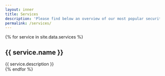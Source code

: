 ```yaml
---
layout: inner
title: Services
description: 'Please find below an overview of our most popular security services.'
permalink: /services/
---
```


{% for service in site.data.services %}
<div class="panel panel-default service">
    <div class="panel-heading">
        <h2 class="panel-title">{{ service.name }}</h2>
    </div>
    <div class="panel-body">
        {{ service.description }}
    </div>
</div>
{% endfor %}